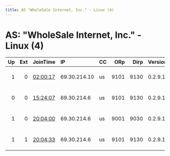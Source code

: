```yaml
---
title: AS "WholeSale Internet, Inc." - Linux (4)
---
```


# AS: "WholeSale Internet, Inc." - Linux (4)

|   Up |   Ext | JoinTime                                                                                            | IP           | CC   |   ORp |   Dirp | Version   | Contact                      | Nickname    |   eFamMembers |
|-----:|------:|:----------------------------------------------------------------------------------------------------|:-------------|:-----|------:|-------:|:----------|:-----------------------------|:------------|--------------:|
|    1 |     0 | [02:00:17](https://metrics.torproject.org/rs.html#details/F0F56145F14BA9DA8000BCE6B36595260F8D9B24) | 69.30.214.10 | us   |  9101 |   9130 | 0.2.9.14  | SteadyFast &lt;tornode AT 1s | SteadyFast2 |             1 |
|    0 |     0 | [15:24:07](https://metrics.torproject.org/rs.html#details/F110F95B79F6804E7F81C64FC37D222C2F507511) | 69.30.214.6  | us   |  9101 |   9130 | 0.2.9.14  | SteadyFast &lt;tornode AT 1s | SteadyFast4 |             1 |
|    1 |     0 | [20:04:00](https://metrics.torproject.org/rs.html#details/D7BACF1C5F76CD11A0D864F1F614EA68C61BED34) | 69.30.214.6  | us   |  9001 |   9030 | 0.2.9.14  | SteadyFast &lt;tornode AT 1s | SteadyFast3 |             2 |
|    1 |     1 | [20:04:33](https://metrics.torproject.org/rs.html#details/AA698EE998CC2C895D1463A043BF08E56A5DAE3A) | 69.30.214.6  | us   |  9101 |   9130 | 0.2.9.14  | SteadyFast &lt;tornode AT 1s | SteadyFast4 |             2 |
